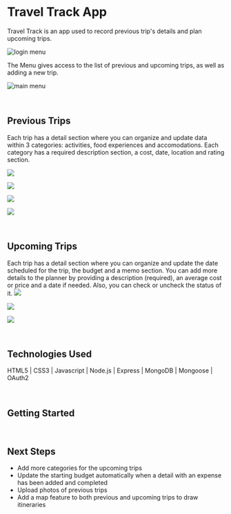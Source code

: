 # Travel Track App

Travel Track is an app used to record previous trip's details and plan upcoming trips.

![login menu](public/images/login.png)

The Menu gives access to the list of previous and upcoming trips, as well as adding a new trip.

![main menu](public/images/menu.png)

<br>

## Previous Trips
Each trip has a detail section where you can organize and update data within 3 categories: activities, food experiences and accomodations. Each category has a required description section, a cost, date, location and rating section.

![](public/images/previoustrip-list.png)

![](public/images/previoustrip-detail.png)

![](public/images/previoustrip-newdetail.png)

![](public/images/previoustrip-detail-update.png)

<br>

## Upcoming Trips
Each trip has a detail section where you can organize and update the date scheduled for the trip, the budget and a memo section. You can add more details to the planner by providing a description (required), an average cost or price and a date if needed. Also, you can check or uncheck the status of it.
![](public/images/upcomingtrip-list.png)

![](public/images/upcomingtrip-detail.png)

![](public/images/upcomingtrip-detail-update.png)

<br>

## Technologies Used

HTML5 | CSS3 | Javascript | Node.js | Express | MongoDB | Mongoose | OAuth2 

<br>

## Getting Started

<br>

## Next Steps 

- Add more categories for the upcoming trips 
- Update the starting budget automatically when a detail with an expense has been added and completed
- Upload photos of previous trips
- Add a map feature to both previous and upcoming trips to draw itineraries